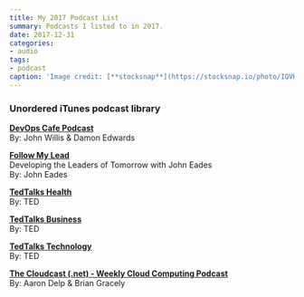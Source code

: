 ```yaml
---
title: My 2017 Podcast List
summary: Podcasts I listed to in 2017.
date: 2017-12-31
categories:
- audio
tags:
- podcast
caption: 'Image credit: [**stocksnap**](https://stocksnap.io/photo/IQVHQYS3GL)'
---
```


### Unordered iTunes podcast library

<b>[DevOps Cafe Podcast](https://itunes.apple.com/us/podcast/devops-cafe-podcast/id371931111)</b>
<br>
By: John Willis & Damon Edwards
<br>

<b>[Follow My Lead](https://itunes.apple.com/us/podcast/follow-my-lead-developing-leaders-tomorrow-john-eades/id1093687579)</b>
<br>
Developing the Leaders of Tomorrow with John Eades
<br>
By: John Eades
<br>

<b>[TedTalks Health](https://itunes.apple.com/us/podcast/tedtalks-health/id470623173)</b>
<br>
By: TED
<br>

<b>[TedTalks Business](https://itunes.apple.com/us/podcast/tedtalks-business/id470622782)</b>
<br>
By: TED
<br>

<b>[TedTalks Technology](https://itunes.apple.com/us/podcast/tedtalks-technology/id470624027)</b>
<br>
By: TED
<br>

<b>[The Cloudcast (.net) - Weekly Cloud Computing Podcast](https://itunes.apple.com/us/podcast/cloudcast-.net-weekly-cloud/id417826820)</b>
<br>
By: Aaron Delp & Brian Gracely
<br>
